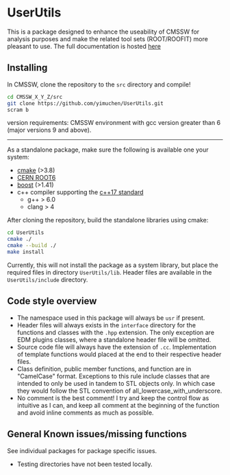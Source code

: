 # UserUtils

This is a package designed to enhance the useability of CMSSW for analysis
purposes and make the related tool sets (ROOT/ROOFIT) more pleasant to use.
The full documentation is hosted [here](https://yimuchen.github.io/UserUtils/)

## Installing

In CMSSW, clone the repository to the `src` directory and compile!

```bash
cd CMSSW_X_Y_Z/src
git clone https://github.com/yimuchen/UserUtils.git
scram b
```

version requirements: CMSSW environment with gcc version greater than 6 (major
versions 9 and above).

---

As a standalone package, make sure the following is available one your system:

- [cmake](https://cmake.org/) (>3.8)
- [CERN ROOT6](https://root.cern.ch/)
- [boost](https://www.boost.org/) (>1.41)
- c++ compiler supporting the [c++17 standard](https://en.wikipedia.org/wiki/C%2B%2B17)
  - g++ > 6.0
  - clang > 4

After cloning the repository, build the standalone libraries using cmake:

```bash
cd UserUtils
cmake ./
cmake --build ./
make install
```

Currently, this will not install the package as a system library, but place the
required files in directory `UserUtils/lib`. Header files are available in the
`UserUtils/include` directory.

## Code style overview

- The namespace used in this package will always be `usr` if present.
- Header files will always exists in the `interface` directory for the functions
  and classes with the `.hpp` extension. The only exception are EDM plugins
  classes, where a standalone header file will be omitted.
- Source code file will always have the extension of `.cc`. Implementation of
  template functions would placed at the end to their respective header files.
- Class definition, public member functions, and function are in "CamelCase"
  format. Exceptions to this rule include classes that are intended to only be
  used in tandem to STL objects only. In which case they would follow the STL
  convention of all_lowercase_with_underscore.
- No comment is the best comment! I try and keep the control flow as intuitive
  as I can, and keep all comment at the beginning of the function and avoid
  inline comments as much as possible.

## General Known issues/missing functions

See individual packages for package specific issues.

- Testing directories have not been tested locally.